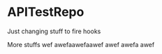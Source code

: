 APITestRepo
===========

Just changing stuff to fire hooks

More stuffs
wef
awefaawefaawef
awef
awefa
awef
